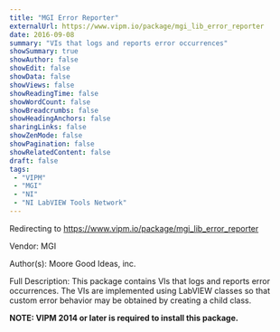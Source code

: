 ```yaml
---
title: "MGI Error Reporter"
externalUrl: https://www.vipm.io/package/mgi_lib_error_reporter
date: 2016-09-08
summary: "VIs that logs and reports error occurrences"
showSummary: true
showAuthor: false
showEdit: false
showData: false
showViews: false
showReadingTime: false
showWordCount: false
showBreadcrumbs: false
showHeadingAnchors: false
sharingLinks: false
showZenMode: false
showPagination: false
showRelatedContent: false
draft: false
tags:
 - "VIPM"
 - "MGI"
 - "NI"
 - "NI LabVIEW Tools Network"
---
```


Redirecting to https://www.vipm.io/package/mgi_lib_error_reporter

Vendor: MGI

Author(s): Moore Good Ideas, inc.
 
Full Description:
This package contains VIs that logs and reports error occurrences.  The VIs are implemented using LabVIEW classes so that custom error behavior may be obtained by creating a child class.

**NOTE:  VIPM 2014 or later  is required to install this package.**
